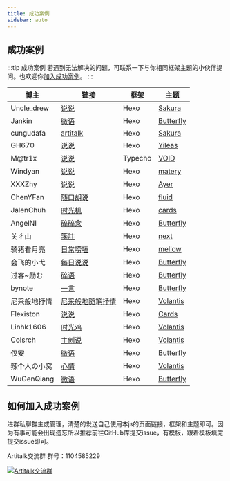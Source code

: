 ```yaml
---
title: 成功案例
sidebar: auto
---
```


## 成功案例

:::tip 成功案例
若遇到无法解决的问题，可联系一下与你相同框架主题的小伙伴提问。也欢迎你[加入成功案例](#如何加入成功案例)。
:::

|  博主   | 链接  | 框架  |主题  |
|  ----  | ----  |  ----  | ----  |
| Uncle_drew  | [说说](https://cndrew.cn/shuoshuo/) | Hexo | [Sakura](https://github.com/honjun/hexo-theme-sakura)   |
| Jankin  | [微语](https://chenzkun.top/shuoshuo/) | Hexo| [Butterfly](https://github.com/jerryc127/hexo-theme-butterfly)  |
| cungudafa  | [artitalk](https://cungudafa.top/artitalk/) | Hexo |  [Sakura](https://github.com/jerryc127/hexo-theme-butterfly)  |
| GH670  | [说说](https://wblog.tech/photos/Sshuo.html)| Hexo | [Yileas](https://github.com/GH670/yileas)  |
| M@tr1x  | [说说](https://www.blog.hackerjerry.top/index.php/chatzone.html) | Typecho |  [VOID](https://blog.imalan.cn/archives/247/)  |
| Windyan| [说说](https://windyan233.github.io/artitalk/)| Hexo | [matery](https://github.com/blinkfox/hexo-theme-matery)  |
| XXXZhy| [说说](https://www.xxxzhy.com/shuoshuo/)| Hexo | [Ayer](https://github.com/Shen-Yu/hexo-theme-ayer)  |
| ChenYFan | [随口胡说](https://blog.cyfan.top/)| Hexo | [fluid](https://github.com/fluid-dev/hexo-theme-fluid) |
| JalenChuh | [时光机](https://blog.jalenchuh.cn/artitalk/)| Hexo | [cards](https://github.com/ChrAlpha/hexo-theme-cards) |
| AngelNI  | [碎碎念](https://angelni.github.io/AngelNI.github.io/suisuinian/)| Hexo | [Butterfly](https://github.com/jerryc127/hexo-theme-butterfly)  |
| 关彳山 | [箋註](https://guanchishan.github.io/artitalk/)| Hexo | [next](https://github.com/iissnan/hexo-theme-next)  |
| 骑猪看月亮 | [日常唠嗑](https://qzkyl.ml/shuoshuo/)| Hexo | [mellow](https://github.com/codefine/hexo-theme-mellow)  |
| 会飞的小弋 | [每日说说](https://lovelijunyi.gitee.io/says/)| Hexo | [Butterfly](https://github.com/jerryc127/hexo-theme-butterfly)  |
| 过客~励む  | [碎语](https://yafine-blog.cn/suiyu/)| Hexo | [Butterfly](https://github.com/jerryc127/hexo-theme-butterfly)  |
| bynote  | [一言](https://bynote.cn/artitalk/)| Hexo | [Butterfly](https://github.com/jerryc127/hexo-theme-butterfly)  |
| 尼采般地抒情 | [尼采般地随笔抒情](https://blog.wztlink1013.com/essay/)| Hexo | [Volantis](https://github.com/xaoxuu/hexo-theme-volantis)  |
| Flexiston | [说说](https://www.flexiston.com/say/)| Hexo | [Cards](https://github.com/ChrAlpha/hexo-theme-cards)  |
| Linhk1606 | [时光鸡](https://blog.lhkstudio.me/time-machine/)| Hexo | [Volantis](https://github.com/xaoxuu/hexo-theme-volantis)  |
| Colsrch | [主创说](https://colsrch.top/Creator-said/)| Hexo | [Volantis](https://github.com/xaoxuu/hexo-theme-volantis)  |
| 仅安 | [微语](https://jinan6.vip/shuoshuo/)| Hexo | [Butterfly](https://github.com/jerryc127/hexo-theme-butterfly)  |
| 辣个人の小窝 | [心情](https://www.xyp9x.com/journals/)| Hexo | [Volantis](https://github.com/xaoxuu/hexo-theme-volantis)  |
| WuGenQiang | [微语](https://wugenqiang.github.io/PaperSummary/shuoshuo/)| Hexo | [Butterfly](https://github.com/jerryc127/hexo-theme-butterfly) |

## 如何加入成功案例

进群私聊群主或管理，清楚的发送自己使用本js的页面链接，框架和主题即可。因为有事可能会出现遗忘所以推荐前往GitHub库提交issue，有模板，跟着模板填完提交issue即可。

Artitalk交流群  群号：1104585229

<a target="_blank" href="//shang.qq.com/wpa/qunwpa?idkey=520e7f864d39813525de483e40e50ffdea7f64715c88aca117169fcdbef6cd14"><img border="0" src="//pub.idqqimg.com/wpa/images/group.png" alt="Artitalk交流群" title="Artitalk交流群"></a>

<ins class="adsbygoogle"
     style="display:block"
     data-ad-format="fluid"
     data-ad-layout-key="-fb+5w+4e-db+86"
     data-ad-client="ca-pub-9420537843748923"
     data-ad-slot="8405286900"></ins>
<script>
     (adsbygoogle = window.adsbygoogle || []).push({});
</script>

